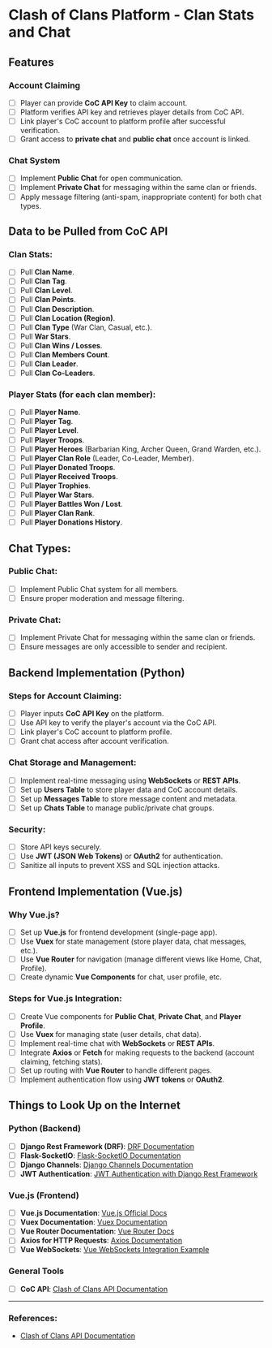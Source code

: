 # Clash of Clans Platform - Clan Stats and Chat

## Features

### **Account Claiming**

-   [ ] Player can provide **CoC API Key** to claim account.
-   [ ] Platform verifies API key and retrieves player details from CoC API.
-   [ ] Link player's CoC account to platform profile after successful verification.
-   [ ] Grant access to **private chat** and **public chat** once account is linked.

### **Chat System**

-   [ ] Implement **Public Chat** for open communication.
-   [ ] Implement **Private Chat** for messaging within the same clan or friends.
-   [ ] Apply message filtering (anti-spam, inappropriate content) for both chat types.

## Data to be Pulled from CoC API

### **Clan Stats:**

-   [ ] Pull **Clan Name**.
-   [ ] Pull **Clan Tag**.
-   [ ] Pull **Clan Level**.
-   [ ] Pull **Clan Points**.
-   [ ] Pull **Clan Description**.
-   [ ] Pull **Clan Location (Region)**.
-   [ ] Pull **Clan Type** (War Clan, Casual, etc.).
-   [ ] Pull **War Stars**.
-   [ ] Pull **Clan Wins / Losses**.
-   [ ] Pull **Clan Members Count**.
-   [ ] Pull **Clan Leader**.
-   [ ] Pull **Clan Co-Leaders**.

### **Player Stats (for each clan member):**

-   [ ] Pull **Player Name**.
-   [ ] Pull **Player Tag**.
-   [ ] Pull **Player Level**.
-   [ ] Pull **Player Troops**.
-   [ ] Pull **Player Heroes** (Barbarian King, Archer Queen, Grand Warden, etc.).
-   [ ] Pull **Player Clan Role** (Leader, Co-Leader, Member).
-   [ ] Pull **Player Donated Troops**.
-   [ ] Pull **Player Received Troops**.
-   [ ] Pull **Player Trophies**.
-   [ ] Pull **Player War Stars**.
-   [ ] Pull **Player Battles Won / Lost**.
-   [ ] Pull **Player Clan Rank**.
-   [ ] Pull **Player Donations History**.

## Chat Types:

### **Public Chat:**

-   [ ] Implement Public Chat system for all members.
-   [ ] Ensure proper moderation and message filtering.

### **Private Chat:**

-   [ ] Implement Private Chat for messaging within the same clan or friends.
-   [ ] Ensure messages are only accessible to sender and recipient.

## Backend Implementation (Python)

### **Steps for Account Claiming:**

-   [ ] Player inputs **CoC API Key** on the platform.
-   [ ] Use API key to verify the player's account via the CoC API.
-   [ ] Link player's CoC account to platform profile.
-   [ ] Grant chat access after account verification.

### **Chat Storage and Management:**

-   [ ] Implement real-time messaging using **WebSockets** or **REST APIs**.
-   [ ] Set up **Users Table** to store player data and CoC account details.
-   [ ] Set up **Messages Table** to store message content and metadata.
-   [ ] Set up **Chats Table** to manage public/private chat groups.

### **Security:**

-   [ ] Store API keys securely.
-   [ ] Use **JWT (JSON Web Tokens)** or **OAuth2** for authentication.
-   [ ] Sanitize all inputs to prevent XSS and SQL injection attacks.

## Frontend Implementation (Vue.js)

### **Why Vue.js?**

-   [ ] Set up **Vue.js** for frontend development (single-page app).
-   [ ] Use **Vuex** for state management (store player data, chat messages, etc.).
-   [ ] Use **Vue Router** for navigation (manage different views like Home, Chat, Profile).
-   [ ] Create dynamic **Vue Components** for chat, user profile, etc.

### **Steps for Vue.js Integration:**

-   [ ] Create Vue components for **Public Chat**, **Private Chat**, and **Player Profile**.
-   [ ] Use **Vuex** for managing state (user details, chat data).
-   [ ] Implement real-time chat with **WebSockets** or **REST APIs**.
-   [ ] Integrate **Axios** or **Fetch** for making requests to the backend (account claiming, fetching stats).
-   [ ] Set up routing with **Vue Router** to handle different pages.
-   [ ] Implement authentication flow using **JWT tokens** or **OAuth2**.

## Things to Look Up on the Internet

### **Python (Backend)**

-   [ ] **Django Rest Framework (DRF)**: [DRF Documentation](https://www.django-rest-framework.org/)
-   [ ] **Flask-SocketIO**: [Flask-SocketIO Documentation](https://flask-socketio.readthedocs.io/)
-   [ ] **Django Channels**: [Django Channels Documentation](https://channels.readthedocs.io/)
-   [ ] **JWT Authentication**: [JWT Authentication with Django Rest Framework](https://simpleisbetterthancomplex.com/tutorials/real-world-django/part-10-jwt-authentication/)

### **Vue.js (Frontend)**

-   [ ] **Vue.js Documentation**: [Vue.js Official Docs](https://vuejs.org/)
-   [ ] **Vuex Documentation**: [Vuex Documentation](https://vuex.vuejs.org/)
-   [ ] **Vue Router Documentation**: [Vue Router Docs](https://router.vuejs.org/)
-   [ ] **Axios for HTTP Requests**: [Axios Documentation](https://axios-http.com/)
-   [ ] **Vue WebSockets**: [Vue WebSockets Integration Example](https://vuejs.org/v2/cookbook/websocket.html)

### **General Tools**

-   [ ] **CoC API**: [Clash of Clans API Documentation](https://developer.clashofclans.com/)

---

### References:

-   [Clash of Clans API Documentation](https://developer.clashofclans.com/)
